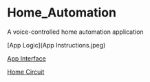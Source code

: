 # Home_Automation
A voice-controlled home automation application


[App Logic](App Instructions.jpeg)

[App Interface](App.jpeg)

[Home Circuit](Working.jpeg)
